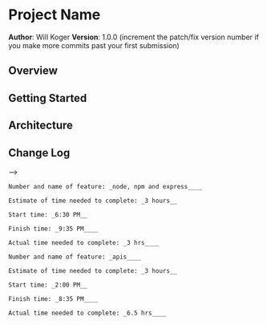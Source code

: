 # Project Name

**Author**: Will Koger
**Version**: 1.0.0 (increment the patch/fix version number if you make more commits past your first submission)

## Overview
<!-- Provide a high level overview of what this application is and why you are building it, beyond the fact that it's an assignment for this class. (i.e. What's your problem domain?) -->

## Getting Started
<!-- What are the steps that a user must take in order to build this app on their own machine and get it running? -->

## Architecture
<!-- Provide a detailed description of the application design. What technologies (languages, libraries, etc) you're using, and any other relevant design information. -->

## Change Log
<!-- Use this area to document the iterative changes made to your application as each feature is successfully implemented. Use time stamps. Here's an examples:

01-01-2001 4:59pm - Application now has a fully-functional express server, with a GET route for the location resource.

## Credits and Collaborations
<!-- Give credit (and a link) to other people or resources that helped you build this application. -->
-->

```
Number and name of feature: _node, npm and express____

Estimate of time needed to complete: _3 hours__

Start time: _6:30 PM__

Finish time: _9:35 PM____

Actual time needed to complete: _3 hrs____
```

```
Number and name of feature: _apis____

Estimate of time needed to complete: _3 hours__

Start time: _2:00 PM__

Finish time: _8:35 PM____

Actual time needed to complete: _6.5 hrs____
```
